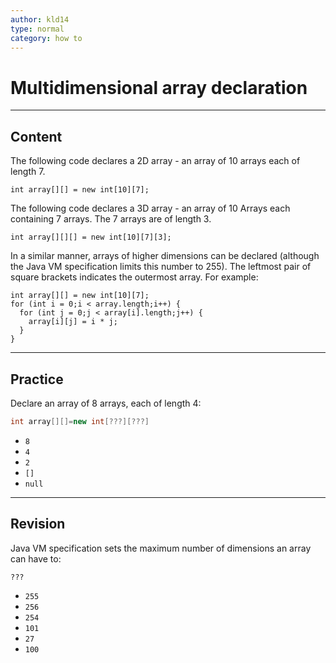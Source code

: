 ```yaml
---
author: kld14
type: normal
category: how to
---
```


# Multidimensional array declaration


---

## Content

The following code declares a 2D array - an array of 10 
arrays each of length 7.

```plain-text
int array[][] = new int[10][7];
```

The following code declares a 3D array - an array of 10 
Arrays each containing 7 arrays. The 7 arrays are of length 3.

```plain-text
int array[][][] = new int[10][7][3];
```

In a similar manner, arrays of higher dimensions can be declared (although the Java VM specification limits this number to 255). The leftmost pair of square brackets indicates the outermost array. For example:

```plain-text
int array[][] = new int[10][7];
for (int i = 0;i < array.length;i++) {
  for (int j = 0;j < array[i].length;j++) {
    array[i][j] = i * j;
  }
}
```


---

## Practice

Declare an array of 8 arrays, each of length 4:

```java
int array[][]=new int[???][???]
```

- `8` 
- `4` 
- `2` 
- `[]` 
- `null`


---

## Revision

Java VM specification sets the maximum number of dimensions an array can have to:

`???`

- `255` 
- `256` 
- `254` 
- `101` 
- `27` 
- `100`
